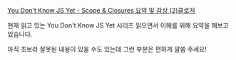 [You Don't Know JS Yet - Scope & Closures 요약 및 감상 (2)클로저](https://stitchcoding.tistory.com/38)

현재 읽고 있는 You Don't Know JS Yet 시리즈 읽으면서 이해를 위해 요약을 해보고 있습니다.

아직 초보라 잘못된 내용이 있을 수도 있는데 그런 부분은 편하게 말씀 주세요!
